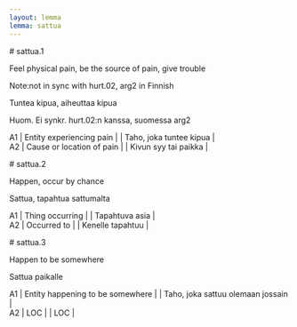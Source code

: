 ```yaml
---
layout: lemma
lemma: sattua
---
```


<div class="sense">
# <span class="sensename">sattua.1</span>

<span class="description">Feel physical pain, be the source of pain, give trouble</span>

Note:not in sync with hurt.02, arg2 in Finnish

<span class="description">Tuntea kipua, aiheuttaa kipua</span>

Huom. Ei synkr. hurt.02:n kanssa, suomessa arg2

A1 | Entity experiencing pain |   | Taho, joka tuntee kipua |  
A2 | Cause or location of pain |   | Kivun syy tai paikka |  

</div>

<div class="sense">
# <span class="sensename">sattua.2</span>

<span class="description">Happen, occur by chance</span>

<span class="description">Sattua, tapahtua sattumalta</span>

A1 | Thing occurring |   | Tapahtuva asia |  
A2 | Occurred to |   | Kenelle tapahtuu |  

</div>

<div class="sense">
# <span class="sensename">sattua.3</span>

<span class="description">Happen to be somewhere</span>

<span class="description">Sattua paikalle</span>

A1 | Entity happening to be somewhere |   | Taho, joka sattuu olemaan jossain |  
A2 | LOC |   | LOC |  

</div>

